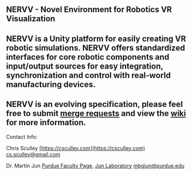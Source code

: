 NERVV - Novel Environment for Robotics VR Visualization
---
NERVV is a Unity platform for easily creating VR robotic simulations.
NERVV offers standardized interfaces for core robotic components and input/output sources for easy integration, synchronization and control with real-world manufacturing devices.
---
NERVV is an evolving specification, please feel free to submit [merge requests](https://gitlab.com/csculley/mtconnectvr/merge_requests) and view the [wiki](https://gitlab.com/csculley/mtconnectvr/wikis/Home) for more information.
---
Contact Info:

Chris Sculley
[https://csculley.com](https://csculley.com)
[cs.sculley@gmail.com](mailto:cs.sculley@gmail.com)

Dr. Martin Jun
[Purdue Faculty Page](https://engineering.purdue.edu/ME/People/ptProfile?resource_id=156378), [Jun Laboratory](https://web.ics.purdue.edu/~jun25/)
[mbgjun@purdue.edu](mailto:mbgjun@purdue.edu)